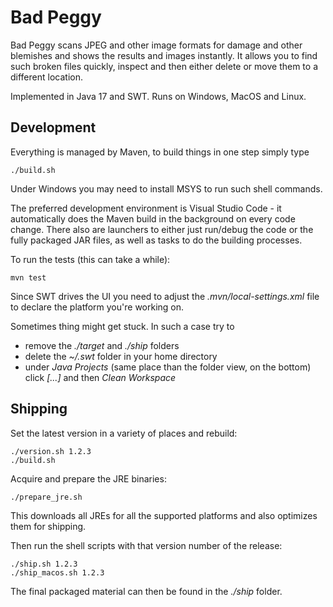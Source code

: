 # Bad Peggy

Bad Peggy scans JPEG and other image formats for damage and other blemishes and shows
the results and images instantly. It allows you to find such broken files quickly,
inspect and then either delete or move them to a different location.

Implemented in Java 17 and SWT. Runs on Windows, MacOS and Linux.

## Development

Everything is managed by Maven, to build things in one step simply type
```
./build.sh
```
Under Windows you may need to install MSYS to run such shell commands.

The preferred development environment is Visual Studio Code - it automatically does
the Maven build in the background on every code change. There also are launchers to
either just run/debug the code or the fully packaged JAR files, as well as tasks to
do the building processes.

To run the tests (this can take a while):
```
mvn test
```

Since SWT drives the UI you need to adjust the _.mvn/local-settings.xml_ file
to declare the platform you're working on.

Sometimes thing might get stuck. In such a case try to
* remove the _./target_ and _./ship_ folders
* delete the _~/.swt_ folder in your home directory
* under _Java Projects_ (same place than the folder view, on the bottom)
  click _[...]_ and then _Clean Workspace_

## Shipping

Set the latest version in a variety of places and rebuild:
```
./version.sh 1.2.3
./build.sh
```

Acquire and prepare the JRE binaries:
```
./prepare_jre.sh
```
This downloads all JREs for all the supported platforms and also optimizes them
for shipping.

Then run the shell scripts with that version number of the release:
```
./ship.sh 1.2.3
./ship_macos.sh 1.2.3
```
The final packaged material can then be found in the _./ship_ folder.
